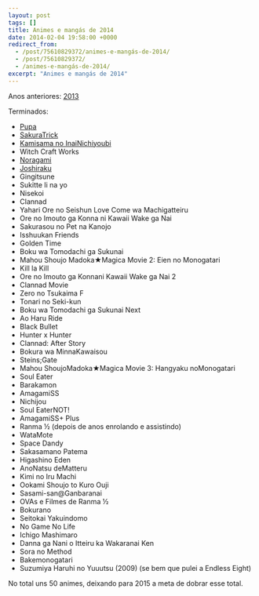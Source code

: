 ```yaml
---
layout: post
tags: []
title: Animes e mangás de 2014
date: 2014-02-04 19:58:00 +0000
redirect_from:
  - /post/75610829372/animes-e-mangás-de-2014/
  - /post/75610829372/
  - /animes-e-mangás-de-2014/
excerpt: "Animes e mangás de 2014"
---
```


Anos anteriores:
[2013](https://qgustavor.github.io/blog/animes-assistidos-e-mangás-de-2013)

Terminados:

-   [Pupa](https://qgustavor.github.io/blog/pupa-horror-em-micro-episódios)
-   [SakuraTrick](https://qgustavor.github.io/blog/sakura-trick-muito-amor-para-um-anime-só)
-   [Kamisama no InaiNichiyoubi](https://qgustavor.github.io/blog/kamisama-no-inai-nichiyoubi)
-   Witch Craft Works
-   [Noragami](https://qgustavor.github.io/blog/noragami)
-   [Joshiraku](https://qgustavor.github.io/blog/joshiraku-uma-comedia-bem-japonesa)
-   Gingitsune
-   Sukitte Ii na yo
-   Nisekoi
-   Clannad
-   Yahari Ore no Seishun Love Come wa Machigatteiru
-   Ore no Imouto ga Konna ni Kawaii Wake ga Nai
-   Sakurasou no Pet na Kanojo
-   Isshuukan Friends
-   Golden Time
-   Boku wa Tomodachi ga Sukunai
-   Mahou Shoujo Madoka★Magica Movie 2: Eien no Monogatari
-   Kill la Kill
-   Ore no Imouto ga Konnani Kawaii Wake ga Nai 2
-   Clannad Movie
-   Zero no Tsukaima F
-   Tonari no Seki-kun
-   Boku wa Tomodachi ga Sukunai Next
-   Ao Haru Ride
-   Black Bullet
-   Hunter x Hunter
-   Clannad: After Story
-   Bokura wa MinnaKawaisou
-   Steins;Gate
-   Mahou ShoujoMadoka★Magica Movie 3: Hangyaku noMonogatari
-   Soul Eater
-   Barakamon
-   AmagamiSS
-   Nichijou
-   Soul EaterNOT!
-   AmagamiSS+ Plus
-   Ranma ½ (depois de anos enrolando e assistindo)
-   WataMote
-   Space Dandy
-   Sakasamano Patema
-   Higashino Eden
-   AnoNatsu deMatteru
-   Kimi no Iru Machi
-   Ookami Shoujo to Kuro Ouji
-   Sasami-san@Ganbaranai
-   OVAs e Filmes de Ranma ½
-   Bokurano
-   Seitokai Yakuindomo
-   No Game No Life
-   Ichigo Mashimaro
-   Danna ga Nani o Itteiru ka Wakaranai Ken
-   Sora no Method
-   Bakemonogatari
-   Suzumiya Haruhi no Yuuutsu (2009) (se bem que pulei a Endless Eight)

No total uns 50 animes, deixando para 2015 a meta de dobrar esse total.

